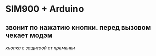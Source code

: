 # SIM900 + Arduino
## звонит по нажатию кнопки. перед вызовом чекает модэм
###### _кнопка с защитоой от пременки_
